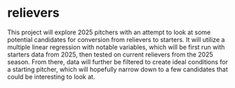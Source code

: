 # relievers
This project will explore 2025 pitchers with an attempt to look at some potential candidates for conversion from relievers to starters. It will utilize a multiple linear regression with notable variables, which will be first run with starters data from 2025, then tested on current relievers from the 2025 season. From there, data will further be filtered to create ideal conditions for a starting pitcher, which will hopefully narrow down to a few candidates that could be interesting to look at.
